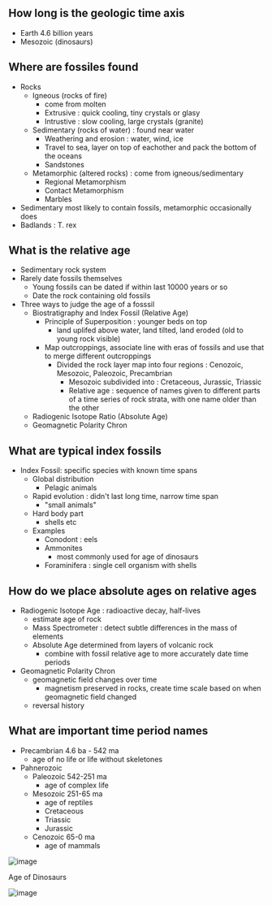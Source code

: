 ## How long is the geologic time axis
* Earth 4.6 billion years
* Mesozoic (dinosaurs) 

## Where are fossiles found
* Rocks
  * Igneous (rocks of fire) 
    * come from molten
    * Extrusive : quick cooling, tiny crystals or glasy
    * Intrustive : slow cooling, large crystals (granite)
  * Sedimentary (rocks of water) : found near water
    * Weathering and erosion : water, wind, ice
    * Travel to sea, layer on top of eachother and pack the bottom of the oceans
    * Sandstones 
  * Metamorphic (altered rocks) : come from igneous/sedimentary
    * Regional Metamorphism
    * Contact Metamorphism
    * Marbles
* Sedimentary most likely to contain fossils, metamorphic occasionally does 
* Badlands : T. rex

## What is the relative age 
* Sedimentary rock system
* Rarely date fossils themselves
  * Young fossils can be dated if within last 10000 years or so
  * Date the rock containing old fossils
* Three ways to judge the age of a fosssil
  * Biostratigraphy and Index Fossil (Relative Age)
    * Principle of Superposition : younger beds on top
      * land uplifed above water, land tilted, land eroded (old to young rock visible)
    * Map outcroppings, associate line with eras of fossils and use that to merge different outcroppings
      * Divided the rock layer map into four regions : Cenozoic, Mesozoic, Paleozoic, Precambrian
        * Mesozoic subdivided into : Cretaceous, Jurassic, Triassic
        * Relative age : sequence of names given to different parts of a time series of rock strata, with one name older than the other  
  * Radiogenic Isotope Ratio (Absolute Age)
  * Geomagnetic Polarity Chron

## What are typical index fossils 
* Index Fossil: specific species with known time spans
  * Global distribution
    * Pelagic animals
  * Rapid evolution : didn't last long time, narrow time span
    * "small animals"
  * Hard body part
    * shells etc
  * Examples
    * Conodont : eels
    * Ammonites
      * most commonly used for age of dinosaurs 
    * Foraminifera : single cell organism with shells

## How do we place absolute ages on relative ages 
* Radiogenic Isotope Age : radioactive decay, half-lives
  * estimate age of rock
  * Mass Spectrometer : detect subtle differences in the mass of elements
  * Absolute Age determined from layers of volcanic rock
    * combine with fossil relative age to more accurately date time periods
* Geomagnetic Polarity Chron
  * geomagnetic field changes over time
    * magnetism preserved in rocks, create time scale based on when geomagnetic field changed
  * reversal history

## What are important time period names
* Precambrian 4.6 ba - 542 ma
  * age of no life or life without skeletones
* Pahnerozoic
  * Paleozoic 542-251 ma
    * age of complex life
  * Mesozoic 251-65 ma
    * age of reptiles
    * Cretaceous
    * Triassic
    * Jurassic
  * Cenozoic 65-0 ma
    * age of mammals

![image](https://github.com/user-attachments/assets/3aaca771-25ad-4089-92ee-d5be64202fe5)

Age of Dinosaurs 

![image](https://github.com/user-attachments/assets/889fba93-c95d-4672-b98e-ac930f392af7)

